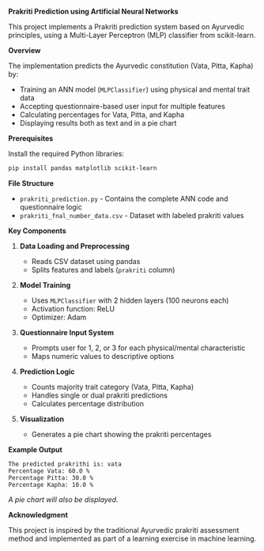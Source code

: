**Prakriti Prediction using Artificial Neural Networks**

This project implements a Prakriti prediction system based on Ayurvedic principles, using a Multi-Layer Perceptron (MLP) classifier from scikit-learn.

**Overview**

The implementation predicts the Ayurvedic constitution (Vata, Pitta, Kapha) by:
 * Training an ANN model (`MLPClassifier`) using physical and mental trait data
 * Accepting questionnaire-based user input for multiple features
 * Calculating percentages for Vata, Pitta, and Kapha
 * Displaying results both as text and in a pie chart

**Prerequisites**

Install the required Python libraries:

```bash
pip install pandas matplotlib scikit-learn
```

**File Structure**

* `prakriti_prediction.py` - Contains the complete ANN code and questionnaire logic
* `prakriti_fnal_number_data.csv` - Dataset with labeled prakriti values

**Key Components**

1. **Data Loading and Preprocessing**
   * Reads CSV dataset using pandas
   * Splits features and labels (`prakriti` column)

2. **Model Training**
   * Uses `MLPClassifier` with 2 hidden layers (100 neurons each)
   * Activation function: ReLU
   * Optimizer: Adam

3. **Questionnaire Input System**
   * Prompts user for 1, 2, or 3 for each physical/mental characteristic
   * Maps numeric values to descriptive options

4. **Prediction Logic**
   * Counts majority trait category (Vata, Pitta, Kapha)
   * Handles single or dual prakriti predictions
   * Calculates percentage distribution

5. **Visualization**
   * Generates a pie chart showing the prakriti percentages

**Example Output**

```
The predicted prakrithi is: vata
Percentage Vata: 60.0 %
Percentage Pitta: 30.0 %
Percentage Kapha: 10.0 %
```
_A pie chart will also be displayed._

**Acknowledgment**

This project is inspired by the traditional Ayurvedic prakriti assessment method and implemented as part of a learning exercise in machine learning.
